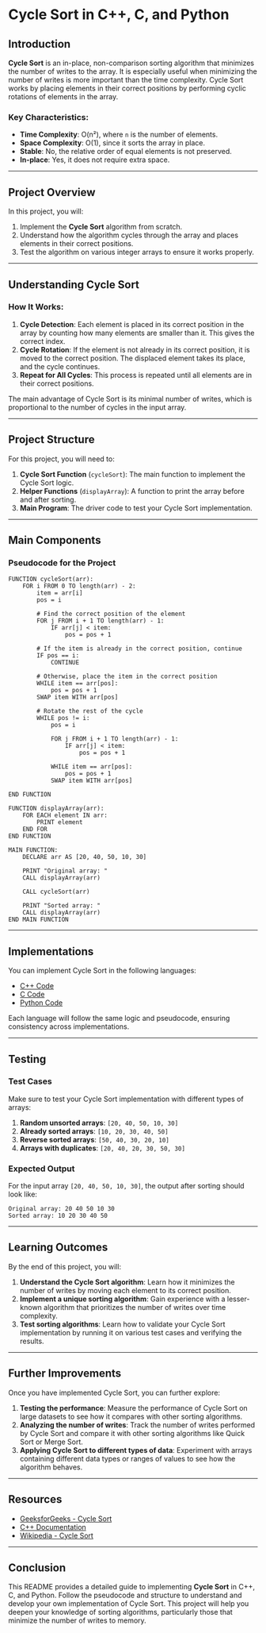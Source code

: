 # **Cycle Sort in C++, C, and Python**

## **Introduction**

**Cycle Sort** is an in-place, non-comparison sorting algorithm that minimizes the number of writes to the array. It is especially useful when minimizing the number of writes is more important than the time complexity. Cycle Sort works by placing elements in their correct positions by performing cyclic rotations of elements in the array.

### **Key Characteristics**:
- **Time Complexity**: O(n²), where `n` is the number of elements.
- **Space Complexity**: O(1), since it sorts the array in place.
- **Stable**: No, the relative order of equal elements is not preserved.
- **In-place**: Yes, it does not require extra space.

---

## **Project Overview**

In this project, you will:
1. Implement the **Cycle Sort** algorithm from scratch.
2. Understand how the algorithm cycles through the array and places elements in their correct positions.
3. Test the algorithm on various integer arrays to ensure it works properly.

---

## **Understanding Cycle Sort**

### **How It Works**:
1. **Cycle Detection**: Each element is placed in its correct position in the array by counting how many elements are smaller than it. This gives the correct index.
2. **Cycle Rotation**: If the element is not already in its correct position, it is moved to the correct position. The displaced element takes its place, and the cycle continues.
3. **Repeat for All Cycles**: This process is repeated until all elements are in their correct positions.

The main advantage of Cycle Sort is its minimal number of writes, which is proportional to the number of cycles in the input array.

---

## **Project Structure**

For this project, you will need to:
1. **Cycle Sort Function** (`cycleSort`): The main function to implement the Cycle Sort logic.
2. **Helper Functions** (`displayArray`): A function to print the array before and after sorting.
3. **Main Program**: The driver code to test your Cycle Sort implementation.

---

## **Main Components**

### **Pseudocode for the Project**

```plaintext
FUNCTION cycleSort(arr):
    FOR i FROM 0 TO length(arr) - 2:
        item = arr[i]
        pos = i
        
        # Find the correct position of the element
        FOR j FROM i + 1 TO length(arr) - 1:
            IF arr[j] < item:
                pos = pos + 1

        # If the item is already in the correct position, continue
        IF pos == i:
            CONTINUE

        # Otherwise, place the item in the correct position
        WHILE item == arr[pos]:
            pos = pos + 1
        SWAP item WITH arr[pos]

        # Rotate the rest of the cycle
        WHILE pos != i:
            pos = i

            FOR j FROM i + 1 TO length(arr) - 1:
                IF arr[j] < item:
                    pos = pos + 1

            WHILE item == arr[pos]:
                pos = pos + 1
            SWAP item WITH arr[pos]

END FUNCTION

FUNCTION displayArray(arr):
    FOR EACH element IN arr:
        PRINT element
    END FOR
END FUNCTION

MAIN FUNCTION:
    DECLARE arr AS [20, 40, 50, 10, 30]

    PRINT "Original array: "
    CALL displayArray(arr)

    CALL cycleSort(arr)

    PRINT "Sorted array: "
    CALL displayArray(arr)
END MAIN FUNCTION
```

---

## **Implementations**

You can implement Cycle Sort in the following languages:
- [C++ Code](./cyclesort.cpp)
- [C Code](./cyclesort.c)
- [Python Code](./cyclesort.py)

Each language will follow the same logic and pseudocode, ensuring consistency across implementations.

---

## **Testing**

### **Test Cases**
Make sure to test your Cycle Sort implementation with different types of arrays:
1. **Random unsorted arrays**: `[20, 40, 50, 10, 30]`
2. **Already sorted arrays**: `[10, 20, 30, 40, 50]`
3. **Reverse sorted arrays**: `[50, 40, 30, 20, 10]`
4. **Arrays with duplicates**: `[20, 40, 20, 30, 50, 30]`

### **Expected Output**
For the input array `[20, 40, 50, 10, 30]`, the output after sorting should look like:

```plaintext
Original array: 20 40 50 10 30 
Sorted array: 10 20 30 40 50 
```

---

## **Learning Outcomes**

By the end of this project, you will:
1. **Understand the Cycle Sort algorithm**: Learn how it minimizes the number of writes by moving each element to its correct position.
2. **Implement a unique sorting algorithm**: Gain experience with a lesser-known algorithm that prioritizes the number of writes over time complexity.
3. **Test sorting algorithms**: Learn how to validate your Cycle Sort implementation by running it on various test cases and verifying the results.

---

## **Further Improvements**

Once you have implemented Cycle Sort, you can further explore:
1. **Testing the performance**: Measure the performance of Cycle Sort on large datasets to see how it compares with other sorting algorithms.
2. **Analyzing the number of writes**: Track the number of writes performed by Cycle Sort and compare it with other sorting algorithms like Quick Sort or Merge Sort.
3. **Applying Cycle Sort to different types of data**: Experiment with arrays containing different data types or ranges of values to see how the algorithm behaves.

---

## **Resources**
- [GeeksforGeeks - Cycle Sort](https://www.geeksforgeeks.org/cycle-sort/)
- [C++ Documentation](https://en.cppreference.com/w/)
- [Wikipedia - Cycle Sort](https://en.wikipedia.org/wiki/Cycle_sort)

---

## **Conclusion**

This README provides a detailed guide to implementing **Cycle Sort** in C++, C, and Python. Follow the pseudocode and structure to understand and develop your own implementation of Cycle Sort. This project will help you deepen your knowledge of sorting algorithms, particularly those that minimize the number of writes to memory.